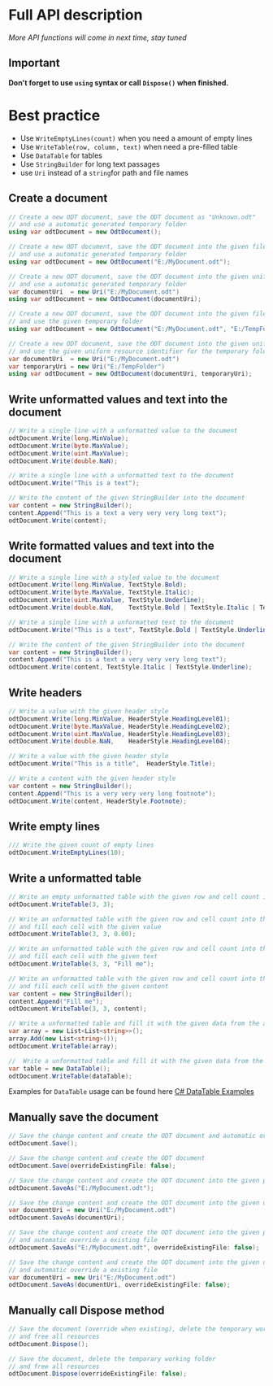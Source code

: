 # Full API description

_More API functions will come in next time, stay tuned_

## Important
**Don't forget to use `using` syntax or call `Dispose()` when finished.**

# Best practice
* Use `WriteEmptyLines(count)` when you need a amount of empty lines
* Use `WriteTable(row, column, text)` when need a pre-filled table
* Use `DataTable` for tables
* Use `StringBuilder` for long text passages
* use `Uri` instead of a `string`for path and file names

## Create a document

```csharp
// Create a new ODT document, save the ODT document as "Unknown.odt"
// and use a automatic generated temporary folder
using var odtDocument = new OdtDocument();

// Create a new ODT document, save the ODT document into the given file path
// and use a automatic generated temporary folder
using var odtDocument = new OdtDocument("E:/MyDocument.odt");

// Create a new ODT document, save the ODT document into the given uniform resource identifier
// and use a automatic generated temporary folder
var documentUri  = new Uri("E:/MyDocument.odt")
using var odtDocument = new OdtDocument(documentUri);

// Create a new ODT document, save the ODT document into the given file path
// and use the given temporary folder
using var odtDocument = new OdtDocument("E:/MyDocument.odt", "E:/TempFolder");

// Create a new ODT document, save the ODT document into the given uniform resource identifier
// and use the given uniform resource identifier for the temporary folder
var documentUri  = new Uri("E:/MyDocument.odt")
var temporaryUri = new Uri("E:/TempFolder")
using var odtDocument = new OdtDocument(documentUri, temporaryUri);
```

## Write unformatted values and text into the document

```csharp
// Write a single line with a unformatted value to the document
odtDocument.Write(long.MinValue);
odtDocument.Write(byte.MaxValue);
odtDocument.Write(uint.MaxValue);
odtDocument.Write(double.NaN);

// Write a single line with a unformatted text to the document
odtDocument.Write("This is a text");

// Write the content of the given StringBuilder into the document
var content = new StringBuilder();
content.Append("This is a text a very very very long text");
odtDocument.Write(content);
```

## Write formatted values and text into the document

```csharp
// Write a single line with a styled value to the document
odtDocument.Write(long.MinValue, TextStyle.Bold);
odtDocument.Write(byte.MaxValue, TextStyle.Italic);
odtDocument.Write(uint.MaxValue, TextStyle.Underline);
odtDocument.Write(double.NaN,    TextStyle.Bold | TextStyle.Italic | TextStyle.Underline);

// Write a single line with a unformatted text to the document
odtDocument.Write("This is a text", TextStyle.Bold | TextStyle.Underline);

// Write the content of the given StringBuilder into the document
var content = new StringBuilder();
content.Append("This is a text a very very very long text");
odtDocument.Write(content, TextStyle.Italic | TextStyle.Underline);
```

## Write headers

```csharp
// Write a value with the given header style
odtDocument.Write(long.MinValue, HeaderStyle.HeadingLevel01);
odtDocument.Write(byte.MaxValue, HeaderStyle.HeadingLevel02);
odtDocument.Write(uint.MaxValue, HeaderStyle.HeadingLevel03);
odtDocument.Write(double.NaN,    HeaderStyle.HeadingLevel04);

// Write a value with the given header style
odtDocument.Write("This is a title",  HeaderStyle.Title);

// Write a content with the given header style
var content = new StringBuilder();
content.Append("This is a very very very long footnote");
odtDocument.Write(content, HeaderStyle.Footnote);
```

## Write empty lines

```csharp
/// Write the given count of empty lines
odtDocument.WriteEmptyLines(10);
```

## Write a unformatted table

```csharp
// Write an empty unformatted table with the given row and cell count into the document
odtDocument.WriteTable(3, 3);

// Write an unformatted table with the given row and cell count into the document
// and fill each cell with the given value
odtDocument.WriteTable(3, 3, 0.00);

// Write an unformatted table with the given row and cell count into the document
// and fill each cell with the given text
odtDocument.WriteTable(3, 3, "Fill me");

// Write an unformatted table with the given row and cell count into the document
// and fill each cell with the given content
var content = new StringBuilder();
content.Append("Fill me");
odtDocument.WriteTable(3, 3, content);

// Write a unformatted table and fill it with the given data from the array
var array = new List<List<string>>();
array.Add(new List<string>());
odtDocument.WriteTable(array);

//  Write a unformatted table and fill it with the given data from the DataTable
var table = new DataTable();
odtDocument.WriteTable(dataTable);
```

Examples for `DataTable`  usage can be found here [C# DataTable Examples](https://www.dotnetperls.com/datatable)

## Manually save the document

```csharp
// Save the change content and create the ODT document and automatic override a existing file
odtDocument.Save();

// Save the change content and create the ODT document
odtDocument.Save(overrideExistingFile: false);

// Save the change content and create the ODT document into the given path
odtDocument.SaveAs("E:/MyDocument.odt");

// Save the change content and create the ODT document into the given uniform resource identifier
var documentUri = new Uri("E:/MyDocument.odt")
odtDocument.SaveAs(documentUri);

// Save the change content and create the ODT document into the given path
// and automatic override a existing file
odtDocument.SaveAs("E:/MyDocument.odt", overrideExistingFile: false);

// Save the change content and create the ODT document into the given uniform resource identifier
// and automatic override a existing file
var documentUri = new Uri("E:/MyDocument.odt")
odtDocument.SaveAs(documentUri, overrideExistingFile: false);
```

## Manually call Dispose method

```csharp
// Save the document (override when existing), delete the temporary working folder
// and free all resources
odtDocument.Dispose();

// Save the document, delete the temporary working folder
// and free all resources
odtDocument.Dispose(overrideExistingFile: false);
```
